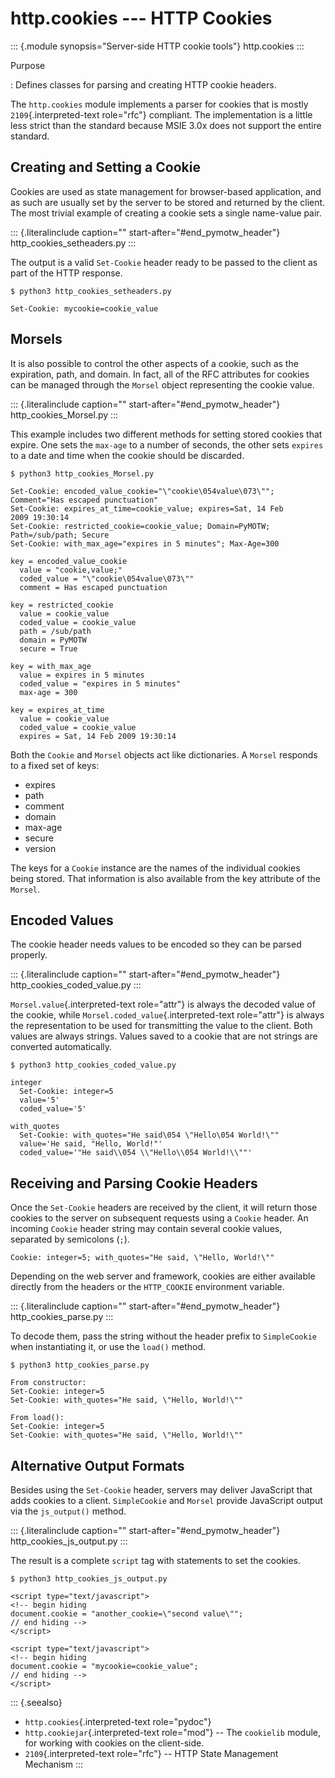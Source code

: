 http.cookies \-\-- HTTP Cookies
===============================

::: {.module synopsis="Server-side HTTP cookie tools"}
http.cookies
:::

Purpose

:   Defines classes for parsing and creating HTTP cookie headers.

The `http.cookies` module implements a parser for cookies that is mostly
`2109`{.interpreted-text role="rfc"} compliant. The implementation is a
little less strict than the standard because MSIE 3.0x does not support
the entire standard.

Creating and Setting a Cookie
-----------------------------

Cookies are used as state management for browser-based application, and
as such are usually set by the server to be stored and returned by the
client. The most trivial example of creating a cookie sets a single
name-value pair.

::: {.literalinclude caption="" start-after="#end_pymotw_header"}
http\_cookies\_setheaders.py
:::

The output is a valid `Set-Cookie` header ready to be passed to the
client as part of the HTTP response.

``` {.sourceCode .none}
$ python3 http_cookies_setheaders.py

Set-Cookie: mycookie=cookie_value
```

Morsels
-------

It is also possible to control the other aspects of a cookie, such as
the expiration, path, and domain. In fact, all of the RFC attributes for
cookies can be managed through the `Morsel` object representing the
cookie value.

::: {.literalinclude caption="" start-after="#end_pymotw_header"}
http\_cookies\_Morsel.py
:::

This example includes two different methods for setting stored cookies
that expire. One sets the `max-age` to a number of seconds, the other
sets `expires` to a date and time when the cookie should be discarded.

``` {.sourceCode .none}
$ python3 http_cookies_Morsel.py

Set-Cookie: encoded_value_cookie="\"cookie\054value\073\"";
Comment="Has escaped punctuation"
Set-Cookie: expires_at_time=cookie_value; expires=Sat, 14 Feb
2009 19:30:14
Set-Cookie: restricted_cookie=cookie_value; Domain=PyMOTW;
Path=/sub/path; Secure
Set-Cookie: with_max_age="expires in 5 minutes"; Max-Age=300

key = encoded_value_cookie
  value = "cookie,value;"
  coded_value = "\"cookie\054value\073\""
  comment = Has escaped punctuation

key = restricted_cookie
  value = cookie_value
  coded_value = cookie_value
  path = /sub/path
  domain = PyMOTW
  secure = True

key = with_max_age
  value = expires in 5 minutes
  coded_value = "expires in 5 minutes"
  max-age = 300

key = expires_at_time
  value = cookie_value
  coded_value = cookie_value
  expires = Sat, 14 Feb 2009 19:30:14
```

Both the `Cookie` and `Morsel` objects act like dictionaries. A `Morsel`
responds to a fixed set of keys:

-   expires
-   path
-   comment
-   domain
-   max-age
-   secure
-   version

The keys for a `Cookie` instance are the names of the individual cookies
being stored. That information is also available from the key attribute
of the `Morsel`.

Encoded Values
--------------

The cookie header needs values to be encoded so they can be parsed
properly.

::: {.literalinclude caption="" start-after="#end_pymotw_header"}
http\_cookies\_coded\_value.py
:::

`Morsel.value`{.interpreted-text role="attr"} is always the decoded
value of the cookie, while `Morsel.coded_value`{.interpreted-text
role="attr"} is always the representation to be used for transmitting
the value to the client. Both values are always strings. Values saved to
a cookie that are not strings are converted automatically.

``` {.sourceCode .none}
$ python3 http_cookies_coded_value.py

integer
  Set-Cookie: integer=5
  value='5'
  coded_value='5'

with_quotes
  Set-Cookie: with_quotes="He said\054 \"Hello\054 World!\""
  value='He said, "Hello, World!"'
  coded_value='"He said\\054 \\"Hello\\054 World!\\""'
```

Receiving and Parsing Cookie Headers
------------------------------------

Once the `Set-Cookie` headers are received by the client, it will return
those cookies to the server on subsequent requests using a `Cookie`
header. An incoming `Cookie` header string may contain several cookie
values, separated by semicolons (`;`).

``` {.sourceCode .none}
Cookie: integer=5; with_quotes="He said, \"Hello, World!\""
```

Depending on the web server and framework, cookies are either available
directly from the headers or the `HTTP_COOKIE` environment variable.

::: {.literalinclude caption="" start-after="#end_pymotw_header"}
http\_cookies\_parse.py
:::

To decode them, pass the string without the header prefix to
`SimpleCookie` when instantiating it, or use the `load()` method.

``` {.sourceCode .none}
$ python3 http_cookies_parse.py

From constructor:
Set-Cookie: integer=5
Set-Cookie: with_quotes="He said, \"Hello, World!\""

From load():
Set-Cookie: integer=5
Set-Cookie: with_quotes="He said, \"Hello, World!\""
```

Alternative Output Formats
--------------------------

Besides using the `Set-Cookie` header, servers may deliver JavaScript
that adds cookies to a client. `SimpleCookie` and `Morsel` provide
JavaScript output via the `js_output()` method.

::: {.literalinclude caption="" start-after="#end_pymotw_header"}
http\_cookies\_js\_output.py
:::

The result is a complete `script` tag with statements to set the
cookies.

``` {.sourceCode .none}
$ python3 http_cookies_js_output.py

<script type="text/javascript">
<!-- begin hiding
document.cookie = "another_cookie=\"second value\"";
// end hiding -->
</script>

<script type="text/javascript">
<!-- begin hiding
document.cookie = "mycookie=cookie_value";
// end hiding -->
</script>
```

::: {.seealso}
-   `http.cookies`{.interpreted-text role="pydoc"}
-   `http.cookiejar`{.interpreted-text role="mod"} \-- The `cookielib`
    module, for working with cookies on the client-side.
-   `2109`{.interpreted-text role="rfc"} \-- HTTP State Management
    Mechanism
:::
